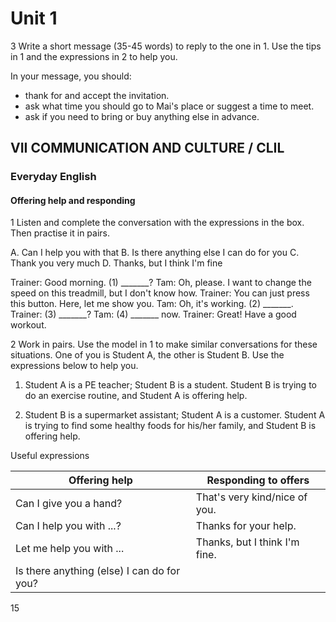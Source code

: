 # Unit 1

3 Write a short message (35-45 words) to reply to the one in 1. Use the tips in 1 and the expressions in 2 to help you.

In your message, you should:
- thank for and accept the invitation.
- ask what time you should go to Mai's place or suggest a time to meet.
- ask if you need to bring or buy anything else in advance.

## VII COMMUNICATION AND CULTURE / CLIL

### Everyday English

#### Offering help and responding

1 Listen and complete the conversation with the expressions in the box. Then practise it in pairs.

A. Can I help you with that
B. Is there anything else I can do for you
C. Thank you very much
D. Thanks, but I think I'm fine

Trainer: Good morning. (1) _______?
Tam: Oh, please. I want to change the speed on this treadmill, but I don't know how.
Trainer: You can just press this button. Here, let me show you.
Tam: Oh, it's working. (2) _______.
Trainer: (3) _______?
Tam: (4) _______ now.
Trainer: Great! Have a good workout.

2 Work in pairs. Use the model in 1 to make similar conversations for these situations. One of you is Student A, the other is Student B. Use the expressions below to help you.

1. Student A is a PE teacher; Student B is a student. Student B is trying to do an exercise routine, and Student A is offering help.

2. Student B is a supermarket assistant; Student A is a customer. Student A is trying to find some healthy foods for his/her family, and Student B is offering help.

Useful expressions

| Offering help | Responding to offers |
|---------------|----------------------|
| Can I give you a hand? | That's very kind/nice of you. |
| Can I help you with ...? | Thanks for your help. |
| Let me help you with ... | Thanks, but I think I'm fine. |
| Is there anything (else) I can do for you? | |

15